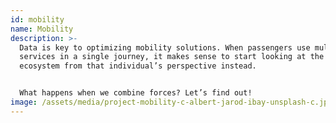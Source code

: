 ```yaml
---
id: mobility
name: Mobility
description: >-
  Data is key to optimizing mobility solutions. When passengers use multiple
  services in a single journey, it makes sense to start looking at the data
  ecosystem from that individual’s perspective instead.


  What happens when we combine forces? Let’s find out!
image: /assets/media/project-mobility-c-albert-jarod-ibay-unsplash-c.jpeg
---
```

